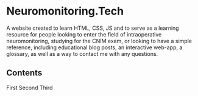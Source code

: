 # Neuromonitoring.Tech

A website created to learn HTML, CSS, JS and to serve as a learning resource for people looking to enter the field of intraoperative neuromonitoring, studying for the CNIM exam, or looking to have a simple reference, including educational blog posts, an interactive web-app, a glossary, as well as a way to contact me with any questions.

## Contents

First
Second Third